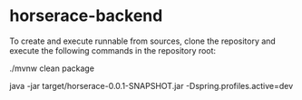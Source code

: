 # horserace-backend
To create and execute runnable from sources, clone the repository and execute the following commands in the repository root:

./mvnw clean package

java -jar target/horserace-0.0.1-SNAPSHOT.jar -Dspring.profiles.active=dev
